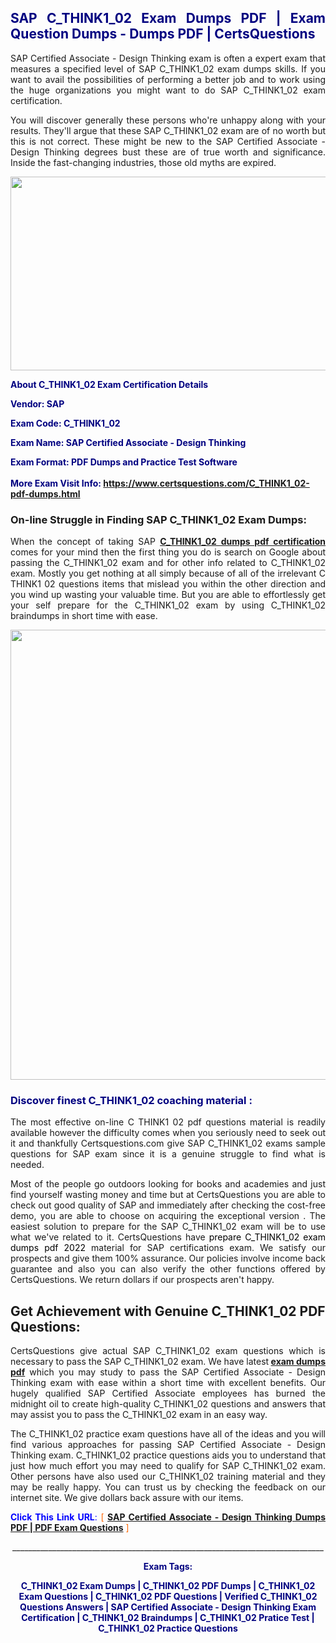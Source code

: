 <h2 style="text-align: justify;"><span style="color: #000080;">SAP C_THINK1_02 Exam Dumps PDF | Exam Question Dumps - Dumps PDF | CertsQuestions</span></h2>
<p style="text-align: justify;">SAP Certified Associate - Design Thinking exam is often a expert exam that measures a specified level of SAP  C_THINK1_02 exam dumps skills. If you want to avail the possibilities of performing a better job and to work using the huge organizations you might want to do SAP C_THINK1_02 exam certification.</p>
<p style="text-align: justify;">You will discover generally these persons who're unhappy along with your results. They'll argue that these SAP  C_THINK1_02 exam are of no worth but this is not correct. These might be new to the SAP Certified Associate - Design Thinking degrees bust these are of true worth and significance. Inside the fast-changing industries, those old myths are expired.</p>
<p><img style="display: block; margin-left: auto; margin-right: auto;" src="https://i.imgur.com/eaP4ae9.png" width="840" height="310" /></p>
<p><span style="color: #000080;"><strong>About C_THINK1_02 Exam Certification Details</strong></span></p>
<p><span style="color: #000080;"><strong>Vendor: SAP<br /></strong></span></p>
<p><span style="color: #000080;"><strong>Exam Code: C_THINK1_02</strong></span></p>
<p><span style="color: #000080;"><strong>Exam Name: SAP Certified Associate - Design Thinking</strong></span></p>
<p><span style="color: #000080;"><strong>Exam Format: PDF Dumps and Practice Test Software<br /><br />More Exam Visit Info: <span style="color: #ff6600;"><a href="https://www.certsquestions.com/C_THINK1_02-pdf-dumps.html">https://www.certsquestions.com/C_THINK1_02-pdf-dumps.html</a></span></strong></span></p>
<h3>On-line Struggle in Finding SAP C_THINK1_02 Exam Dumps:</h3>
<p style="text-align: justify;">When the concept of taking SAP <a href="https://www.certsquestions.com/C_THINK1_02-pdf-dumps.html"><strong> C_THINK1_02 dumps pdf certification</strong></a> comes for your mind then the first thing you do is search on Google about passing the C_THINK1_02 exam and for other info related to C_THINK1_02 exam. Mostly you get nothing at all simply because of all of the irrelevant C THINK1 02 questions items that mislead you within the other direction and you wind up wasting your valuable time. But you are able to effortlessly get your self prepare for the C_THINK1_02 exam by using C_THINK1_02 braindumps in short time with ease.</p>
<p><a href="https://www.certsquestions.com/C_THINK1_02-pdf-dumps.html"><img style="display: block; margin-left: auto; margin-right: auto;" src="https://i.imgur.com/pxhoKQ2.png" width="720" /></a></p>
<h3><span style="color: #000080;">Discover finest  C_THINK1_02 coaching material :</span></h3>
<p style="text-align: justify;">The most effective on-line C THINK1 02 pdf questions material is readily available however the difficulty comes when you seriously need to seek out it and thankfully Certsquestions.com give SAP C_THINK1_02 exams sample questions for SAP  exam since it is a genuine struggle to find what is needed.</p>
<p style="text-align: justify;">Most of the people go outdoors looking for books and academies and just find yourself wasting money and time but at CertsQuestions you are able to check out good quality of SAP  and immediately after checking the cost-free demo, you are able to choose on acquiring the exceptional version . The easiest solution to prepare for the SAP C_THINK1_02 exam will be to use what we've related to it. CertsQuestions have <span style="color: #000000;">prepare C_THINK1_02 exam dumps pdf 2022</span> material for SAP certifications exam. We satisfy our prospects and give them 100% assurance. Our policies involve income back guarantee and also you can also verify the other functions offered by CertsQuestions. We return dollars if our prospects aren't happy.</p>
<h2>Get Achievement with Genuine C_THINK1_02 PDF Questions:</h2>
<p style="text-align: justify;">CertsQuestions give actual SAP C_THINK1_02 exam questions which is necessary to pass the SAP  C_THINK1_02 exam. We have latest<strong>&nbsp;<a href="https://www.certsquestions.com/">exam dumps pdf</a></strong>&nbsp;which you may study to pass the SAP Certified Associate - Design Thinking exam with ease within a short time with excellent benefits. Our hugely qualified SAP Certified Associate employees has burned the midnight oil to create high-quality C_THINK1_02 questions and answers that may assist you to pass the C_THINK1_02 exam in an easy way.</p>
<p style="text-align: justify;">The C_THINK1_02 practice exam questions have all of the ideas and you will find various approaches for passing SAP Certified Associate - Design Thinking exam. C_THINK1_02 practice questions aids you to understand that just how much effort you may need to qualify for SAP  C_THINK1_02 exam. Other persons have also used our C_THINK1_02 training material and they may be really happy. You can trust us by checking the feedback on our internet site. We give dollars back assure with our items.</p>
<p style="text-align: justify;"><span style="color: #0000ff;"><strong>Click This Link URL</strong>:</span> <span style="color: #ff6600;">[ <strong><a href="https://www.certsquestions.com/sap-certified-associate-certification.html">SAP Certified Associate - Design Thinking Dumps PDF | PDF Exam Questions</a></strong> ]</span></p>
<p style="text-align: center;">______________________________________________________________________________</p>
<p style="text-align: center;"><span style="color: #000080;"><strong>Exam Tags:</strong></span></p>
<p style="text-align: center;"><span style="color: #000080;"><strong>C_THINK1_02 Exam Dumps | C_THINK1_02 PDF Dumps | C_THINK1_02 Exam Questions | C_THINK1_02 PDF Questions | Verified C_THINK1_02 Questions Answers | SAP Certified Associate - Design Thinking Exam Certification | C_THINK1_02 Braindumps | C_THINK1_02 Pratice Test | C_THINK1_02 Practice Questions</strong></span></p>
